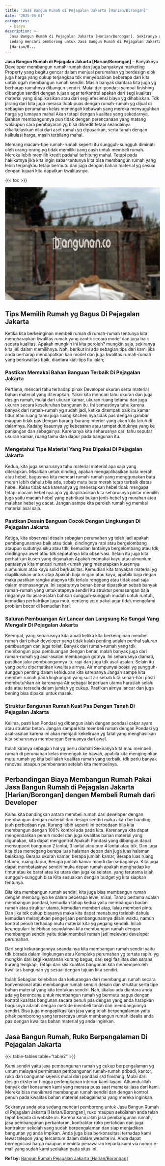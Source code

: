 ```yaml
---
title: 'Jasa Bangun Rumah di Pejagalan Jakarta [Harian/Borongan]'
date: '2025-06-01'
categories:
  - biaya
description: >-
  Jasa Bangun Rumah di Pejagalan Jakarta [Harian/Borongan]. Sekiranya anda ada
  sedang mencari pemborong untuk Jasa Bangun Rumah di Pejagalan Jakarta
  [Harian/B...
---
```


**Jasa Bangun Rumah di Pejagalan Jakarta \[Harian/Borongan\]** – Banyaknya Developer membangun rumah-rumah dan juga banyaknya marketing Property yang begitu gencar dalam menjual perumahan yg berdesign elok juga harga yang cukup terjangkau tdk menyebabkan beberapa dari kita untuk ogah membangun rumah sendiri. Masih banyak diantara kita juga yg berharap rumahnya dibangun sendiri. Mulai dari pondasi sampai finishing dibangun sendiri dengan tujuan agar terkontrol apakah dari segi kualitas material yang diaplikasikan atau dari segi efesiensi biaya yg dihabiskan. Tdk jarang dari kita juga merasa tidak puas dengan rumah-rumah yg dijual di sebagian perumahan kelas menengah kebawah yang mereka menyuguhkan harga yg lumayan mahal Akan tetapi dengan kualitas yang sekedarnya. Bahkan membangunnya pun tidak dengan perencanaan yang matang walaupun cara pembayaran yg bisa dikredit tetapi seandainya dikalkulasikan nilai dari aset rumah yg dipasarkan, serta tanah dengan kalkulasi harga, masih terbilang mahal.

Memang macam-tipe rumah-rumah seperti itu sungguh-sungguh diminati oleh orang-orang yg tidak memiliki uang cash untuk membeli rumah. Mereka lebih memilih kredit padahal terhitung mahal. Tetapi pada hakikatnya jika kita ingin sabar tentunya kita bisa membangun rumah yang lebih terjangkau tetapi bermutu dan juga dengan bahan material yg sesuai dengan tujuan kita dapatkan kwalitasnya.

{{< toc >}}

![Jasa Bangun Rumah di Pejagalan Jakarta [Harian/Borongan]](/images/borong-bangunan-14.png)

## Tips Memilih Rumah yg Bagus Di Pejagalan Jakarta

Ketika kita berkeinginan membeli rumah di rumah-rumah tentunya kita mengharapkan kwalitas rumah yang cantik secara model dan juga baik secara kualitas. Apakah mungkin ini kita peroleh? mungkin saja, sekiranya kita jeli dalam memilihnya. Nah, berikut ini ada sebagian tips dari kami jika anda berharap mendapatkan kan model dan juga kwalitas rumah-rumah yang berkwalitas baik, diantara kiat-tips Itu ialah;

### Pastikan Memakai Bahan Banguan Terbaik Di Pejagalan Jakarta

Pertama, mencari tahu terhadap pihak Developer ukuran serta material bahan material yang diterapkan. Yakni kita mencari tahu ukuran dan juga design rumah, mulai dari ukuran kamar, ukuran ruang tetamu dan juga ukuran secara keseluruhan bangunan itu. Ini semestinya tahu karena banyak dari rumah-rumah yg sudah jadi, ketika ditempati baik itu kamar tidur atau ruang tamu juga ruang kitchen nya tidak pas dengan gambar maupun tidak pas dengan barang-barang interior yang akan kita taruh di dalamnya. Kadang kasurnya yg kebesaran atau tempat duduknya yang ke panjangan dan sebagainya. Karenanya kita seharusnya cari tahu seputar ukuran kamar, ruang tamu dan dapur pada bangunan itu.

### Mengetahui Tipe Material Yang Pas Dipakai Di Pejagalan Jakarta

Kedua, kita juga seharusnya tahu material material apa saja yang diterapkan. Misalkan untuk dinding, apakah mengaplikasikan bata merah atau hebel, bagusnya kita mencari rumah-rumah yang menggunakan bata merah lebih dahulu bila ada, sebab mutu bata merah tetap terbaik diatas hebel. Kalau tidak ada karenanya yg menerapkan hebel tidak mengapa tetapi macam hebel nya apa yg diaplikasikan kita seharusnya pintar memilih juga yaitu macam hebel yang pabrikasi bukan jenis hebel yg murahan atau malahan hebel yg cacat. Jangan sampe kita peroleh rumah yg memkai material asal saja.

### Pastikan Desain Banguan Cocok Dengan Lingkungan Di Pejagalan Jakarta

Ketiga, kita observasi desain sebagian perumahan yg telah jadi apakah pembangunannya baik atau tidak, dindingnya rapi atau bergelombang ataupun sudutnya siku atau tdk, kemudian lantainya bergelombang atau tdk, dindingnya awet atau tdk sepatutnya kita observasi. Selain itu juga kita perhatikan kusen yang digunakan Apakah memakai kayu atau almunium, pantasnya kita mencari rumah-rumah yang menerapkan kusennya alumunium atau kayu solid berkualitas. Kemudian kita tanyakan material yg diaplikasikan untuk atap Apakah baja ringan atau kayu, apabila baja ringan maka pastikan rangka atapnya tdk terlalu renggang atau tidak asal saja dalam memasangnya. Ini sepatutnya benar-benar dipastikan sebab banyak rumah-rumah yang untuk atapnya sendiri itu struktur pemasangan baja ringannya itu asal-asalan bahkan sungguh-sungguh mudah untuk runtuh, kemudian perhatrikan juga mutu genteng yg dipakai agar tidak mengalami problem bocor di kemudian hari.

### Saluran Pembuangan Air Lancar dan Langsung Ke Sungai Yang Mengalir Di Pejagalan Jakarta

Keempat, yang seharusnya kita amati ketika kita berkeinginan membeli rumah dari pihak developer yang tidak kalah penting adalah perihal saluran pembuangan dan juga toilet. Banyak dari rumah-rumah yang tdk membangun pipa pembuangan dengan benar, malah banyak juga dari rumah-rumah yg asal-asalan membangun gotnya. Ini seharusnya diamati, pastikan jalur pembuangannya itu rapi dan juga tdk asal-asalan. Selain itu yang perlu diperhatikan kwalitas airnya. Air mempunyai posisi yg sungguh-sungguh penting dalam kehidupan kita karenanya Jangan sampe kita membeli rumah pada lingkungan yang sulit air sebab kita sehari-hari pasti membutuhkan air karenanya Air sebagai keperluan utama haruslah selalu ada atau tersedia dalam jumlah yg cukup. Pastikan airnya lancar dan juga bening bisa dipakai untuk masak.

### Struktur Bangunan Rumah Kuat Pas Dengan Tanah Di Pejagalan Jakarta

Kelima, pasti kan Pondasi yg dibangun ialah dengan pondasi cakar ayam atau struktur beton. Jangan sampai kita membeli rumah dengan Pondasi yg asal-asalan karena ini akan menjadi kekeliruan yg fatal yang menghasilkan kita seharusnya membangun Semuanya dari awal.

Itulah kiranya sebagian hal yg perlu diamati Sekiranya kita mau membeli rumah di perumahan kelas menengah ke bawah, apabila kita menginginkan mutu rumah yg kita beli ialah kualitas rumah yang terbaik, tdk perlu banyak renovasi ataupun pembenaran setelah kita membelinya.

## Perbandingan Biaya Membangun Rumah Pakai Jasa Bangun Rumah di Pejagalan Jakarta \[Harian/Borongan\] dengen Membeli Rumah dari Developer

Kalau kita bandingkan antara membeli rumah dari developer dengan membangun dengan material dan design sendiri maka akan berbanding jauh perbedaan nya. Kurang lebih seperti ini perbedaan bila kita membangun dengan 100% kontrol ada pada kita. Karenanya kita dapat mengendalikan penuh model dan juga kwalitas bahan material yang digunakan, kita dapat mengontrol Apakah Pondasi yang dibangun dapat mensupport bangunan 2 lantai, 3 lantai atau pun 4 lantai atau tdk. Dan juga kita bisa memegang berapa luas halaman depan dan juga luas halaman belakang. Berapa ukuran kamar, berapa jumlah kamar, Berapa luas ruang tetamu, ruang dapur, Berapa jumlah kamar mandi dan sebagainya. Kita juga dapat membatasinya sendiri muka depan rumah apakah menghadap ke timur atau ke barat atau ke utara dan juga ke selatan. yang terutama ialah sungguh-sungguh bisa Kita sesuaikan dengan budget yg kita siapkan tentunya.

Bila kita membangun rumah sendiri, kita juga bisa membangun rumah dengan membaginya ke dalam beberapa level, misal. Tahap pertama adalah membangun pondasi, kemudian tahap kedua yaitu membangun badan rumah atau struktur utama, kemudian memberi atap, lalau memberi pintu. Dan jika tdk cukup biayanya maka kita dapat menabung terlebih dahulu kemudian melanjutkan pengerjaan pembangunannya dilain waktu, namun kontrol penuh terhadap mutu material kita yg pegang kendali. Inilah keunggulan-kelebihan seandainya kita membangun rumah dengan membangun sendiri yaitu tidak membeli rumah jadi melewati developer perumahan.

Dari segi kekurangannya seandainya kita membangun rumah sendiri yaitu tdk berada dalam lingkungan atau Kompleks perumahan yg tertata rapih. yg mungkin dari segi keamanan kurang bagus, dari segi fasilitas dan sarana kurang lengkap, Tetapi dari sisi kualitas bangunan kita mememperoleh kwalitas bangunan yg sesuai dengan tujuan kita sendiri.

Itulah Sebagian kelebihan dan kekurangan dari membangun rumah secara konvensional atau membangun rumah sendiri desain dan struktur serta tipe bahan material yang kita tentukan sendiri. Nah, jikalau ada diantara anda ada yg berencana untuk membangun rumah yg bermutu bagus dengan kontrol kualitas bangunan secara penuh pas dengan yang anda harapkan bagusnya adalah dengan metode membeli tanah dan membangunnya sendiri. Bisa juga mengaplikasikan jasa yang telah berpengalaman yaitu pihak pemborong yang terpercaya untuk membangun rumah idealis anda pas dengan kwalitas bahan material yg anda inginkan.

## Jasa Bangun Rumah, Ruko Berpengalaman Di Pejagalan Jakarta

{{< table-tables table="table2" >}}

Kami sendiri yaitu jasa pembangunan rumah yg cukup berpengalaman yg umum melayani permintaan pembangunan rumah-rumah pribadi, kantor, ruko dan bangunan sejenis mulai dari pondasi s/d finishing. Mulai dari design eksterior hingga perlengkapan interior kami layani. Alhamdulillah banyak dari konsumen kami yang merasa puas saat memakai jasa dari kami. Mereka bisa menikmati membangun rumah sendiri dan dengan kontrol penuh pada kwalitas bahan material sebagaimana yang mereka inginkan.

Sekiranya anda ada sedang mencari pemborong untuk Jasa Bangun Rumah di Pejagalan Jakarta \[Harian/Borongan\], ruko maupun sekolahan anda telah tepat berada di website ini. Karena kami ialah jasa pembangunan rumah, jasa pembangunan perkantoran, kontraktor ruko pertokoan dan juga kontraktor sekolah yang sudah berpengalaman dan siap menjadikan bangunan yg anda impikan. Anda juga bisa berkonsultasi terhadap kami lewat telepon yang tercantum dalam dalam website ini. Anda dapat bernegosiasi harga maupun meminta penawaran kepada kami via nomor e-mail yang sudah kami sediakan pada situs ini.

**Ref by:** [Bangun Rumah Pejagalan Jakarta [Harian/Borongan]](https://id.wikipedia.org/wiki/Bangun)
